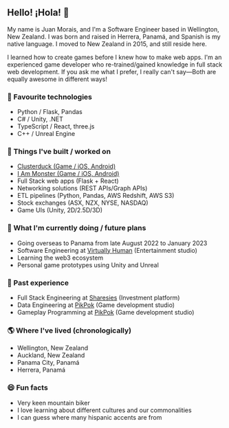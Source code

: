 ## Hello! ¡Hola! 👋

My name is Juan Morais, and I'm a Software Engineer based in Wellington, New Zealand. I was born and raised in Herrera, Panamá, and Spanish is my native language. I moved to New Zealand in 2015, and still reside here.

I learned how to create games before I knew how to make web apps. I'm an experienced game developer who re-trained/gained knowledge in full stack web development. If you ask me what I prefer, I really can't say—Both are equally awesome in different ways!

### 🌱 Favourite technologies

- Python / Flask, Pandas
- C# / Unity, .NET
- TypeScript / React, three.js
- C++ / Unreal Engine

### 🌳 Things I've built / worked on

- [Clusterduck (Game / iOS, Android)](https://pikpok.com/games/clusterduck/)
- [I Am Monster (Game / iOS, Android)](https://pikpok.com/games/i-am-monster/)
- Full Stack web apps (Flask + React)
- Networking solutions (REST APIs/Graph APIs)
- ETL pipelines (Python, Pandas, AWS Redshift, AWS S3)
- Stock exchanges (ASX, NZX, NYSE, NASDAQ)
- Game UIs (Unity, 2D/2.5D/3D)

### 🦜 What I'm currently doing / future plans

- Going overseas to Panama from late August 2022 to January 2023
- Software Engineering at [Virtually Human](https://www.vhslab.com/) (Entertainment studio)
- Learning the web3 ecosystem
- Personal game prototypes using Unity and Unreal

### 🌿 Past experience

- Full Stack Engineering at [Sharesies](https://sharesies.com/) (Investment platform)
- Data Engineering at [PikPok](https://pikpok.com/) (Game development studio)
- Gameplay Programming at [PikPok](https://pikpok.com/) (Game development studio)

### 🌎 Where I've lived (chronologically)

- Wellington, New Zealand
- Auckland, New Zealand
- Panama City, Panamá
- Herrera, Panamá

### 😄 Fun facts

- Very keen mountain biker
- I love learning about different cultures and our commonalities
- I can guess where many hispanic accents are from
